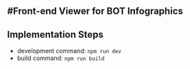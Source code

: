 #Front-end Viewer for BOT Infographics
----------------------------------

## Implementation Steps
- development command: `npm run dev`
- build command: `npm run build`